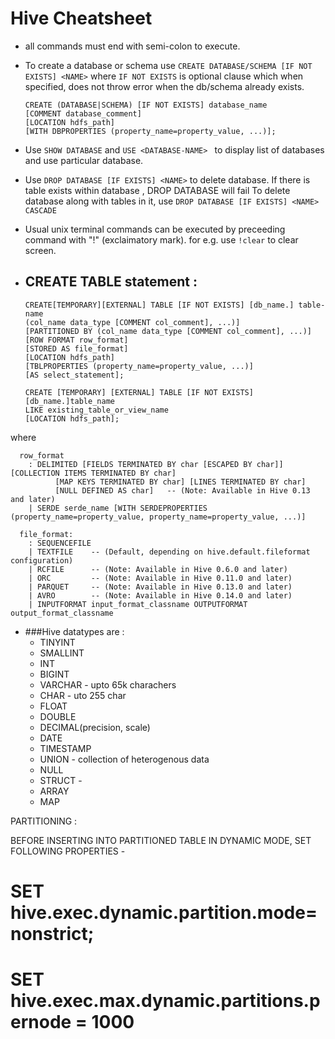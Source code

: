 # Hive Cheatsheet

- all commands must end with semi-colon to execute.

- To create a database or schema use `CREATE DATABASE/SCHEMA [IF NOT EXISTS] <NAME>` where `IF NOT EXISTS` is optional clause
  which when specified, does not throw error when the db/schema already exists.
  ```
  CREATE (DATABASE|SCHEMA) [IF NOT EXISTS] database_name
  [COMMENT database_comment]
  [LOCATION hdfs_path]
  [WITH DBPROPERTIES (property_name=property_value, ...)];
  ```
  
- Use `SHOW DATABASE` and `USE <DATABASE-NAME> ` to display list of databases and use particular database.

- Use `DROP DATABASE [IF EXISTS] <NAME>` to delete database. If there is table exists within database , DROP DATABASE will fail
  To delete database along with tables in it, use `DROP DATABASE [IF EXISTS] <NAME> CASCADE`

- Usual unix terminal commands can be executed by preceeding command with "!" (exclaimatory mark). for e.g.
  use `!clear` to clear screen.
 
- ## CREATE TABLE statement :
  ```
  CREATE[TEMPORARY][EXTERNAL] TABLE [IF NOT EXISTS] [db_name.] table-name
  (col_name data_type [COMMENT col_comment], ...)]
  [PARTITIONED BY (col_name data_type [COMMENT col_comment], ...)]
  [ROW FORMAT row_format] 
  [STORED AS file_format]
  [LOCATION hdfs_path]
  [TBLPROPERTIES (property_name=property_value, ...)] 
  [AS select_statement];
  
  CREATE [TEMPORARY] [EXTERNAL] TABLE [IF NOT EXISTS] [db_name.]table_name
  LIKE existing_table_or_view_name
  [LOCATION hdfs_path];

  ```
where 
```
  row_format
    : DELIMITED [FIELDS TERMINATED BY char [ESCAPED BY char]] [COLLECTION ITEMS TERMINATED BY char]
          [MAP KEYS TERMINATED BY char] [LINES TERMINATED BY char]
          [NULL DEFINED AS char]   -- (Note: Available in Hive 0.13 and later)
    | SERDE serde_name [WITH SERDEPROPERTIES (property_name=property_value, property_name=property_value, ...)]
   
  file_format:
    : SEQUENCEFILE
    | TEXTFILE    -- (Default, depending on hive.default.fileformat configuration)
    | RCFILE      -- (Note: Available in Hive 0.6.0 and later)
    | ORC         -- (Note: Available in Hive 0.11.0 and later)
    | PARQUET     -- (Note: Available in Hive 0.13.0 and later)
    | AVRO        -- (Note: Available in Hive 0.14.0 and later)
    | INPUTFORMAT input_format_classname OUTPUTFORMAT output_format_classname
```

- ###Hive datatypes are : 
  - TINYINT
  - SMALLINT
  - INT
  - BIGINT
  - VARCHAR - upto 65k charachers
  - CHAR - uto 255 char
  - FLOAT
  - DOUBLE
  - DECIMAL(precision, scale)
  - DATE
  - TIMESTAMP
  - UNION - collection of heterogenous data
  - NULL
  - STRUCT - 
  - ARRAY 
  - MAP
  
  
PARTITIONING :

BEFORE INSERTING INTO PARTITIONED TABLE IN DYNAMIC MODE, SET FOLLOWING PROPERTIES -

# SET hive.exec.dynamic.partition.mode=nonstrict;
# SET hive.exec.max.dynamic.partitions.pernode  = 1000 

  

